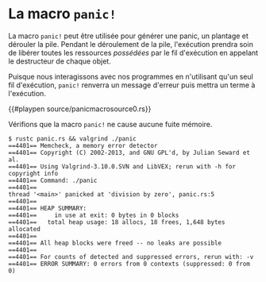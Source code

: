 # La macro `panic!`

La macro `panic!` peut être utilisée pour générer une panic, un plantage et dérouler la pile. Pendant le déroulement de la pile, l'exécution prendra soin de libérer toutes les ressources *possédées* par le fil d'exécution en appelant le destructeur de chaque objet.

Puisque nous interagissons avec nos programmes en n'utilisant qu'un seul fil d'exécution, `panic!` renverra un message d'erreur puis mettra un terme à l'exécution.

{{#playpen source/panicmacrosource0.rs}}

Vérifions que la macro `panic!` ne cause aucune fuite mémoire.

```text
$ rustc panic.rs && valgrind ./panic
==4401== Memcheck, a memory error detector
==4401== Copyright (C) 2002-2013, and GNU GPL'd, by Julian Seward et al.
==4401== Using Valgrind-3.10.0.SVN and LibVEX; rerun with -h for copyright info
==4401== Command: ./panic
==4401== 
thread '<main>' panicked at 'division by zero', panic.rs:5
==4401== 
==4401== HEAP SUMMARY:
==4401==     in use at exit: 0 bytes in 0 blocks
==4401==   total heap usage: 18 allocs, 18 frees, 1,648 bytes allocated
==4401== 
==4401== All heap blocks were freed -- no leaks are possible
==4401== 
==4401== For counts of detected and suppressed errors, rerun with: -v
==4401== ERROR SUMMARY: 0 errors from 0 contexts (suppressed: 0 from 0)
```
